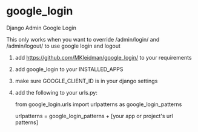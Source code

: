 # google_login
Django Admin Google Login

This only works when you want to override /admin/login/ and /admin/logout/ to use google login and logout

1) add https://github.com/MKleidman/google_login/ to your requirements

2) add google_login to your INSTALLED_APPS

3) make sure GOOGLE_CLIENT_ID is in your django settings

4) add the following to your urls.py:

    from google_login.urls import urlpatterns as google_login_patterns
    
    urlpatterns = google_login_patterns + [your app or project's url patterns]
